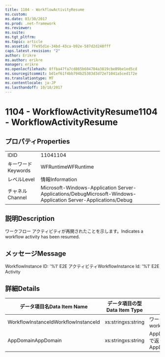 ```yaml
---
title: 1104 - WorkflowActivityResume
ms.custom: 
ms.date: 03/30/2017
ms.prod: .net-framework
ms.reviewer: 
ms.suite: 
ms.tgt_pltfrm: 
ms.topic: article
ms.assetid: 7fe95d1e-34bd-43ca-b92e-587d2d248fff
caps.latest.revision: "2"
author: Erikre
ms.author: erikre
manager: erikre
ms.openlocfilehash: 8ffba47fa7cd865b604704a3819cbe89be1ed5cd
ms.sourcegitcommit: bd1ef61f4bb794b25383d3d72e71041a5ced172e
ms.translationtype: MT
ms.contentlocale: ja-JP
ms.lasthandoff: 10/18/2017
---
```

# <a name="1104---workflowactivityresume"></a><span data-ttu-id="83d6b-102">1104 - WorkflowActivityResume</span><span class="sxs-lookup"><span data-stu-id="83d6b-102">1104 - WorkflowActivityResume</span></span>
## <a name="properties"></a><span data-ttu-id="83d6b-103">プロパティ</span><span class="sxs-lookup"><span data-stu-id="83d6b-103">Properties</span></span>  
  
|||  
|-|-|  
|<span data-ttu-id="83d6b-104">ID</span><span class="sxs-lookup"><span data-stu-id="83d6b-104">ID</span></span>|<span data-ttu-id="83d6b-105">1104</span><span class="sxs-lookup"><span data-stu-id="83d6b-105">1104</span></span>|  
|<span data-ttu-id="83d6b-106">キーワード</span><span class="sxs-lookup"><span data-stu-id="83d6b-106">Keywords</span></span>|<span data-ttu-id="83d6b-107">WFRuntime</span><span class="sxs-lookup"><span data-stu-id="83d6b-107">WFRuntime</span></span>|  
|<span data-ttu-id="83d6b-108">レベル</span><span class="sxs-lookup"><span data-stu-id="83d6b-108">Level</span></span>|<span data-ttu-id="83d6b-109">情報</span><span class="sxs-lookup"><span data-stu-id="83d6b-109">Information</span></span>|  
|<span data-ttu-id="83d6b-110">チャネル</span><span class="sxs-lookup"><span data-stu-id="83d6b-110">Channel</span></span>|<span data-ttu-id="83d6b-111">Microsoft-Windows-Application Server-Applications/Debug</span><span class="sxs-lookup"><span data-stu-id="83d6b-111">Microsoft-Windows-Application Server-Applications/Debug</span></span>|  
  
## <a name="description"></a><span data-ttu-id="83d6b-112">説明</span><span class="sxs-lookup"><span data-stu-id="83d6b-112">Description</span></span>  
 <span data-ttu-id="83d6b-113">ワークフロー アクティビティが再開されたことを示します。</span><span class="sxs-lookup"><span data-stu-id="83d6b-113">Indicates a workflow activity has been resumed.</span></span>  
  
## <a name="message"></a><span data-ttu-id="83d6b-114">メッセージ</span><span class="sxs-lookup"><span data-stu-id="83d6b-114">Message</span></span>  
 <span data-ttu-id="83d6b-115">WorkflowInstance ID: '%1' E2E アクティビティ</span><span class="sxs-lookup"><span data-stu-id="83d6b-115">WorkflowInstance Id: '%1' E2E Activity</span></span>  
  
## <a name="details"></a><span data-ttu-id="83d6b-116">詳細</span><span class="sxs-lookup"><span data-stu-id="83d6b-116">Details</span></span>  
  
|<span data-ttu-id="83d6b-117">データ項目名</span><span class="sxs-lookup"><span data-stu-id="83d6b-117">Data Item Name</span></span>|<span data-ttu-id="83d6b-118">データ項目の型</span><span class="sxs-lookup"><span data-stu-id="83d6b-118">Data Item Type</span></span>|<span data-ttu-id="83d6b-119">説明</span><span class="sxs-lookup"><span data-stu-id="83d6b-119">Description</span></span>|  
|--------------------|--------------------|-----------------|  
|<span data-ttu-id="83d6b-120">WorkflowInstanceId</span><span class="sxs-lookup"><span data-stu-id="83d6b-120">WorkflowInstanceId</span></span>|<span data-ttu-id="83d6b-121">xs:string</span><span class="sxs-lookup"><span data-stu-id="83d6b-121">xs:string</span></span>|<span data-ttu-id="83d6b-122">ワークフロー インスタンス ID。</span><span class="sxs-lookup"><span data-stu-id="83d6b-122">The workflow instance id.</span></span>|  
|<span data-ttu-id="83d6b-123">AppDomain</span><span class="sxs-lookup"><span data-stu-id="83d6b-123">AppDomain</span></span>|<span data-ttu-id="83d6b-124">xs:string</span><span class="sxs-lookup"><span data-stu-id="83d6b-124">xs:string</span></span>|<span data-ttu-id="83d6b-125">AppDomain.CurrentDomain.FriendlyName で返される文字列。</span><span class="sxs-lookup"><span data-stu-id="83d6b-125">The string returned by AppDomain.CurrentDomain.FriendlyName.</span></span>|
